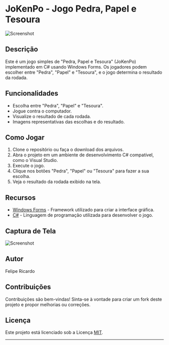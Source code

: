 # JoKenPo - Jogo Pedra, Papel e Tesoura

![Screenshot]([https://i.pinimg.com/originals/a6/12/64/a61264c0419f3aaace0eb24e9cbfda99.png](https://media.istockphoto.com/id/824700804/pt/vetorial/rock-paper-scissors-vector-icons.jpg?s=170667a&w=0&k=20&c=eAAZ8OeLQikUu_gOLSjr_xopa1m6O5SUaRrgIrxmkRg=))

## Descrição

Este é um jogo simples de "Pedra, Papel e Tesoura" (JoKenPo) implementado em C# usando Windows Forms. Os jogadores podem escolher entre "Pedra", "Papel" e "Tesoura", e o jogo determina o resultado da rodada.

## Funcionalidades

- Escolha entre "Pedra", "Papel" e "Tesoura".
- Jogue contra o computador.
- Visualize o resultado de cada rodada.
- Imagens representativas das escolhas e do resultado.

## Como Jogar

1. Clone o repositório ou faça o download dos arquivos.
2. Abra o projeto em um ambiente de desenvolvimento C# compatível, como o Visual Studio.
3. Execute o jogo.
4. Clique nos botões "Pedra", "Papel" ou "Tesoura" para fazer a sua escolha.
5. Veja o resultado da rodada exibido na tela.

## Recursos

- [Windows Forms](https://docs.microsoft.com/en-us/dotnet/desktop/winforms/?view=netdesktop-6.0) - Framework utilizado para criar a interface gráfica.
- [C#](https://docs.microsoft.com/en-us/dotnet/csharp/) - Linguagem de programação utilizada para desenvolver o jogo.

## Captura de Tela

![Screenshot](screenshot.png)

## Autor

Felipe Ricardo

## Contribuições

Contribuições são bem-vindas! Sinta-se à vontade para criar um fork deste projeto e propor melhorias ou correções.

## Licença

Este projeto está licenciado sob a Licença [MIT](LICENSE).

---
